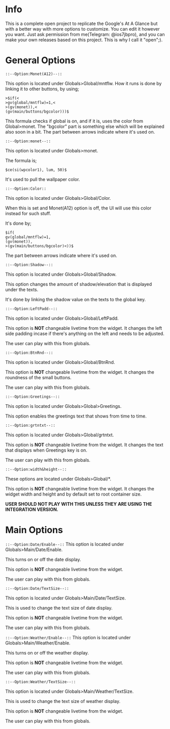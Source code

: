 # Info
This is a complete open project to replicate the Google's At A Glance but with a better way with more options to customize. You can edit it however you want.
Just ask permission from me(Telegram: @ios7jbpro), and you can make your own releases based on this project. This is why I call it "open";).
# General Options

`::--Option:Monet(A12)--::`

This option is located under Globals>Global/mntflw.
How it runs is done by linking it to other buttons, by using;
```
>$if(<
>gv(global/mntflw)=1,<
>(gv(monet)),<
(gv(main/buttons/bgcolor)))$
```
This formula checks if global is on, and if it is, uses the color from Global>monet.
The "bgcolor" part is something else which will be explained also soon in a bit.
The part between arrows indicate where it's used on.

`::--Option:monet--::`

This option is located under Globals>monet.

The formula is;

```
$ce(si(wpcolor1), lum, 50)$
```
It's used to pull the wallpaper color.

`::--Option:Color::`

This option is located under Globals>Global/Color.

When this is set and Monet(A12) option is off, the UI will use this color instead for such stuff.

It's done by;
```
$if(
gv(global/mntflw)=1,
(gv(monet)),
>(gv(main/buttons/bgcolor)<))$
```

The part between arrows indicate where it's used on.


`::--Option:Shadow--::`

This option is located under Globals>Global/Shadow.

This option changes the amount of shadow/elevation that is displayed under the texts.

It's done by linking the shadow value on the texts to the global key.

`::--Option:LeftPadd--::`

This option is located under Globals>Global/LeftPadd.

This option is **NOT** changeable livetime from the widget. It changes the left side padding incase if there's anything on the left and needs to be adjusted.

The user can play with this from globals.

`::--Option:BtnRnd--::`

This option is located under Globals>Global/BtnRnd.

This option is **NOT** changeable livetime from the widget. It changes the roundness of the small buttons.

The user can play with this from globals.

`::--Option:Greetings--::`

This option is located under Globals>Global>Greetings.

This option enables the greetings text that shows from time to time.

`::--Option:grtntxt--::`

This option is located under Globals>Global/grtntxt.

This option is **NOT** changeable livetime from the widget. It changes the text that displays when Greetings key is on.

The user can play with this from globals.

`::--Option:width&height--::`

These options are located under Globals>Global/*.

This option is **NOT** changeable livetime from the widget. It changes the widget width and height and by default set to root container size.

**USER SHOULD NOT PLAY WITH THIS UNLESS THEY ARE USING THE INTEGRATION VERSION.**

# Main Options

`::--Option:Date/Enable--::`
This option is located under Globals>Main/Date/Enable.

This turns on or off the date display.

This option is **NOT** changeable livetime from the widget.

The user can play with this from globals.

`::--Option:Date/TextSize--::`

This option is located under Globals>Main/Date/TextSize.

This is used to change the text size of date display.

This option is **NOT** changeable livetime from the widget.

The user can play with this from globals.

`::--Option:Weather/Enable--::`
This option is located under Globals>Main/Weather/Enable.

This turns on or off the weather display.

This option is **NOT** changeable livetime from the widget.

The user can play with this from globals.

`::--Option:Weather/TextSize--::`

This option is located under Globals>Main/Weather/TextSize.

This is used to change the text size of weather display.

This option is **NOT** changeable livetime from the widget.

The user can play with this from globals.
